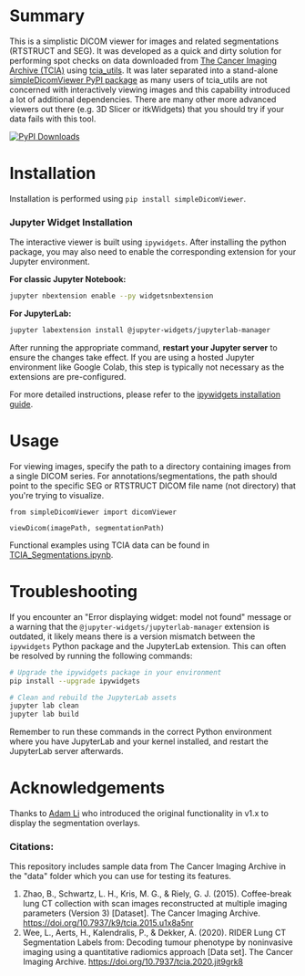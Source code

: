 # Summary

This is a simplistic DICOM viewer for images and related segmentations (RTSTRUCT and SEG).  It was developed as a quick and dirty solution for performing spot checks on data downloaded from [The Cancer Imaging Archive (TCIA)](https://www.cancerimagingarchive.net/) using [tcia_utils](https://pypi.org/project/tcia-utils/).  It was later separated into a stand-alone [simpleDicomViewer PyPI package](https://pypi.org/project/simpledicomviewer) as many users of tcia_utils are not concerned with interactively viewing images and this capability introduced a lot of additional dependencies.  There are many other more advanced viewers out there (e.g. 3D Slicer or itkWidgets) that you should try if your data fails with this tool.

[![PyPI Downloads](https://static.pepy.tech/personalized-badge/simpledicomviewer?period=month&units=international_system&left_color=blue&right_color=grey&left_text=Downloads%20/%20Month)](https://pepy.tech/project/simpledicomviewer)

# Installation

Installation is performed using `pip install simpleDicomViewer`.

### Jupyter Widget Installation

The interactive viewer is built using `ipywidgets`. After installing the python package, you may also need to enable the corresponding extension for your Jupyter environment.

**For classic Jupyter Notebook:**
```bash
jupyter nbextension enable --py widgetsnbextension
```

**For JupyterLab:**
```bash
jupyter labextension install @jupyter-widgets/jupyterlab-manager
```
After running the appropriate command, **restart your Jupyter server** to ensure the changes take effect. If you are using a hosted Jupyter environment like Google Colab, this step is typically not necessary as the extensions are pre-configured.

For more detailed instructions, please refer to the [ipywidgets installation guide](https://ipywidgets.readthedocs.io/en/latest/user_install.html).

# Usage

For viewing images, specify the path to a directory containing images from a single DICOM series.  For annotations/segmentations, the path should point to the specific SEG or RTSTRUCT DICOM file name (not directory) that you're trying to visualize.

```
from simpleDicomViewer import dicomViewer

viewDicom(imagePath, segmentationPath)
```

Functional examples using TCIA data can be found in [TCIA_Segmentations.ipynb](https://github.com/kirbyju/TCIA_Notebooks/blob/main/TCIA_Segmentations.ipynb).

# Troubleshooting

If you encounter an "Error displaying widget: model not found" message or a warning that the `@jupyter-widgets/jupyterlab-manager` extension is outdated, it likely means there is a version mismatch between the `ipywidgets` Python package and the JupyterLab extension. This can often be resolved by running the following commands:

```bash
# Upgrade the ipywidgets package in your environment
pip install --upgrade ipywidgets

# Clean and rebuild the JupyterLab assets
jupyter lab clean
jupyter lab build
```
Remember to run these commands in the correct Python environment where you have JupyterLab and your kernel installed, and restart the JupyterLab server afterwards.

# Acknowledgements

Thanks to [Adam Li](https://github.com/adamli98) who introduced the original functionality in v1.x to display the segmentation overlays.

### Citations:
This repository includes sample data from The Cancer Imaging Archive in the "data" folder which you can use for testing its features.  

1. Zhao, B., Schwartz, L. H., Kris, M. G., & Riely, G. J. (2015). Coffee-break lung CT collection with scan images reconstructed at multiple imaging parameters (Version 3) [Dataset]. The Cancer Imaging Archive. https://doi.org/10.7937/k9/tcia.2015.u1x8a5nr
2. Wee, L., Aerts, H., Kalendralis, P., & Dekker, A. (2020). RIDER Lung CT Segmentation Labels from: Decoding tumour phenotype by noninvasive imaging using a quantitative radiomics approach [Data set]. The Cancer Imaging Archive. https://doi.org/10.7937/tcia.2020.jit9grk8
